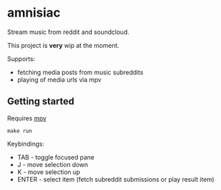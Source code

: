 # amnisiac

Stream music from reddit and soundcloud.

This project is **very** wip at the moment.

Supports:

- fetching media posts from music subreddits
- playing of media urls via mpv

## Getting started

Requires [mpv](https://mpv.io/installation/)

```
make run

```

Keybindings:

- TAB - toggle focused pane
- J - move selection down
- K - move selection up
- ENTER - select item (fetch subreddit submissions or play result item)
